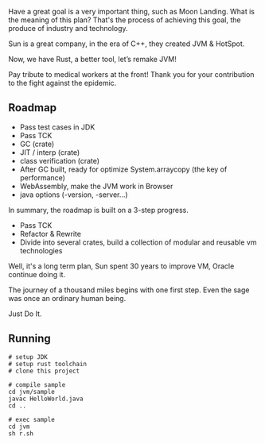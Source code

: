 Have a great goal is a very important thing, such as Moon Landing.
What is the meaning of this plan? 
That's the process of achieving this goal, the produce of industry and technology.

Sun is a great company, in the era of C++, they created JVM & HotSpot.

Now, we have Rust, a better tool, let’s remake JVM! 

Pay tribute to medical workers at the front! Thank you for your contribution to the fight against the epidemic.


## Roadmap

- Pass test cases in JDK 
- Pass TCK 
- GC (crate)
- JIT / interp (crate)
- class verification (crate)
- After GC built, ready for optimize System.arraycopy (the key of performance)
- WebAssembly, make the JVM work in Browser 
- java options (-version, -server...)

In summary, the roadmap is built on a 3-step progress.
- Pass TCK
- Refactor & Rewrite
- Divide into several crates, build a collection of modular and reusable vm technologies

Well, it's a long term plan, Sun spent 30 years to improve
VM, Oracle continue doing it.

The journey of a thousand miles begins with one first step. Even the sage was once an ordinary human being.

Just Do It.

## Running
```shell
# setup JDK
# setup rust toolchain
# clone this project

# compile sample
cd jvm/sample
javac HelloWorld.java
cd ..

# exec sample
cd jvm
sh r.sh
```